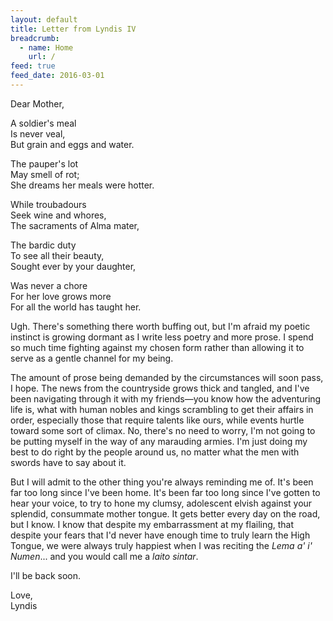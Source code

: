 ```yaml
---
layout: default
title: Letter from Lyndis IV
breadcrumb:
  - name: Home
    url: /
feed: true
feed_date: 2016-03-01
---
```

Dear Mother,

A soldier's meal  
Is never veal,  
But grain and eggs and water.  

The pauper's lot  
May smell of rot;  
She dreams her meals were hotter.  

While troubadours  
Seek wine and whores,  
The sacraments of Alma mater,  

The bardic duty  
To see all their beauty,  
Sought ever by your daughter,  

Was never a chore  
For her love grows more  
For all the world has taught her.  

Ugh. There's something there worth buffing out, but I'm afraid my poetic instinct is growing dormant as I write less poetry and more prose. I spend so much time fighting against my chosen form rather than allowing it to serve as a gentle channel for my being.

The amount of prose being demanded by the circumstances will soon pass, I hope. The news from the countryside grows thick and tangled, and I've been navigating through it with my friends—you know how the adventuring life is, what with human nobles and kings scrambling to get their affairs in order, especially those that require talents like ours, while events hurtle toward some sort of climax. No, there's no need to worry, I'm not going to be putting myself in the way of any marauding armies. I'm just doing my best to do right by the people around us, no matter what the men with swords have to say about it.

But I will admit to the other thing you're always reminding me of. It's been far too long since I've been home. It's been far too long since I've gotten to hear your voice, to try to hone my clumsy, adolescent elvish against your splendid, consummate mother tongue. It gets better every day on the road, but I know. I know that despite my embarrassment at my flailing, that despite your fears that I'd never have enough time to truly learn the High Tongue, we were always truly happiest when I was reciting the *Lema a' i' Numen*... and you would call me a *laito sintar*.

I'll be back soon.

Love,  
Lyndis
